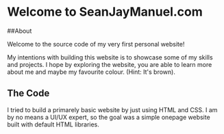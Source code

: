 # Welcome to SeanJayManuel.com

##About

Welcome to the source code of my very first personal website!

My intentions with building this website is to showcase some of my skills and projects. I hope by exploring the website, you are able to learn more about me and maybe my favourite colour. (Hint: It's brown).

## The Code

I tried to build a primarely basic website by just using HTML and CSS. I am by no means a UI/UX expert, so the goal was a simple onepage website built with default HTML libraries.
